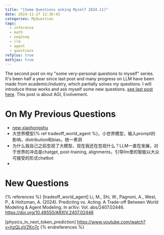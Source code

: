 ```yaml
---
title: "[Some Questions asking Myself 2024.11]"
date: 2024-11-27 12:36:43
categories: MyQuestion
tags:
  - inference
  - math
  - seq2seq
  - llm
  - agent
  - questions
refplus: true
mathjax: true
---
```

The second post on my "some very-personal questions to myself" series. It's been half a year since last post and many progress on LLM have been made from academic/industry, which partially solves my questions. I will introduce these works and ask myself some new questions. [see last post here](https://thinkwee.top/2024/04/23/next-on-llm/#more). This post is about  AGI, Evolvement.


<!--more-->

# On My Previous Questions
- [new xiaohongshu](https://www.xiaohongshu.com/explore/6714a07a0000000024019554?app_platform=ios&app_version=8.57.1&share_from_user_hidden=true&xsec_source=app_share&type=normal&xsec_token=CB4NeJbePSmAp5gZWAjtYARYZt0390hMsfn9uChqNUduM=&author_share=1&xhsshare=WeixinSession&shareRedId=N0xHMTtHSTs2NzUyOTgwNjY0OTc9OTc_&apptime=1729424833&share_id=bf0aab7c04724bbaaddc2ffaeaab68d7)
- 大世界模型{% ref tradeoff_world_agent %}，小世界模型，输入prompt的影响，distribution和bias，统一黑洞
- 为什么我自己之前忽视了大模型，现在我还在忽视什么？LLM一直在发展，对于世界的冲击是chatgpt, post-training, alignments，引导llm里的智能以大众可接受的形式chatbot
- 

# New Questions


{% references %}
[tradeoff_world_agent] Li, M., Shi, W., Pagnoni, A., West, P., & Holtzman, A. (2024). Predicting vs. Acting: A Trade-off Between World Modeling & Agent Modeling. In arXiv: Vol. abs/2407.02446. https://doi.org/10.48550/ARXIV.2407.02446

[physics_in_next_token_prediction] https://www.youtube.com/watch?v=hzQLqVZKn7c
{% endreferences %}

<script src="https://giscus.app/client.js"
        data-repo="thinkwee/thinkwee.github.io"
        data-repo-id="MDEwOlJlcG9zaXRvcnk3OTYxNjMwOA=="
        data-category="Announcements"
        data-category-id="DIC_kwDOBL7ZNM4CkozI"
        data-mapping="pathname"
        data-strict="0"
        data-reactions-enabled="1"
        data-emit-metadata="0"
        data-input-position="top"
        data-theme="light"
        data-lang="en"
        data-loading="lazy"
        crossorigin="anonymous"
        async>
</script>